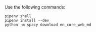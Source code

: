 Use the following commands:
```console
pipenv shell
pipenv install --dev
python -m spacy download en_core_web_md
```
